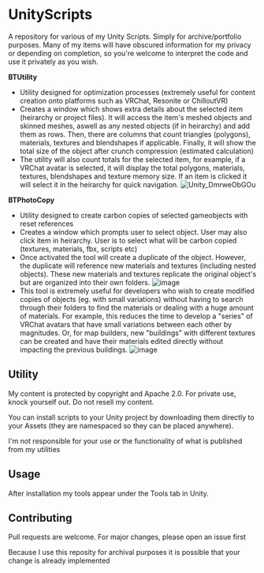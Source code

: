 # UnityScripts
A repository for various of my Unity Scripts. Simply for archive/portfolio purposes. Many of my items will have obscured information for my privacy or depending on completion, so you're welcome to interpret the code and use it privately as you wish.


**BTUtility**
- Utility designed for optimization processes (extremely useful for content creation onto platforms such as VRChat, Resonite or ChilloutVR)
 - Creates a window which shows extra details about the selected item (heirarchy or project files). It will access the item's meshed objects and skinned meshes, aswell as any nested objects (if in heirarchy) and add them as rows. Then, there are columns that count triangles (polygons), materials, textures and blendshapes if applicable. Finally, it will show the total size of the object after crunch compression (estimated calculation)
- The utility will also count totals for the selected item, for example, if a VRChat avatar is selected, it will display the total polygons, materials, textures, blendshapes and texture memory size. If an item is clicked it will select it in the heirarchy for quick navigation.
![Unity_DmrweObGOu](https://github.com/user-attachments/assets/2d3e5ec0-4f34-4aba-b5ef-a155d9f35243)

**BTPhotoCopy**
- Utility designed to create carbon copies of selected gameobjects with reset references
- Creates a window which prompts user to select object. User may also click item in heirarchy. User is to select what will be carbon copied (textures, materials, fbx, scripts etc)
- Once activated the tool will create a duplicate of the object. However, the duplicate will reference new materials and textures (including nested objects). These new materials and textures replicate the original object's but are organized into their own folders.
![image](https://github.com/user-attachments/assets/9d9a8250-b9dd-4889-9546-e852ab880340)
- This tool is extremely useful for developers who wish to create modified copies of objects (eg. with small variations) without having to search through their folders to find the materials or dealing with a huge amount of materials. For example, this reduces the time to develop a "series" of VRChat avatars that have small variations between each other by magnitudes. Or, for map builders, new "buildings" with different textures can be created and have their materials edited directly without impacting the previous buildings.
![image](https://github.com/user-attachments/assets/ffed8cd0-a10c-4bf4-ab10-b91be4361607)



## Utility

My content is protected by copyright and Apache 2.0. For private use, knock yourself out. Do not resell my content.

You can install scripts to your Unity project by downloading them directly to your Assets (they are namespaced so they can be placed anywhere). 

I'm not responsible for your use or the functionality of what is published from my utilities


## Usage

After installation my tools appear under the Tools tab in Unity.


## Contributing

Pull requests are welcome. For major changes, please open an issue first

Because I use this reposity for archival purposes it is possible that your change is already implemented
